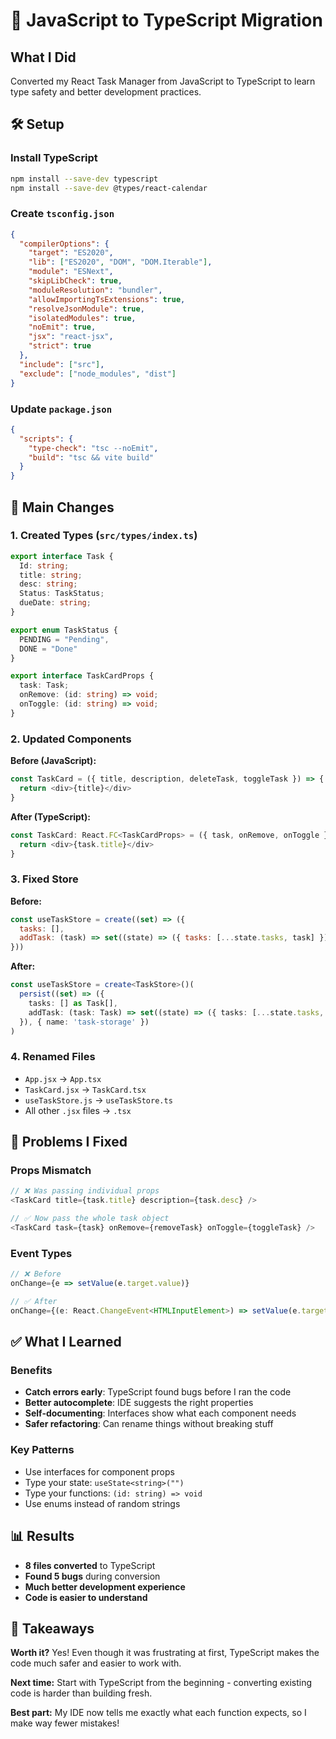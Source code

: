 # 🔄 JavaScript to TypeScript Migration

## What I Did

Converted my React Task Manager from JavaScript to TypeScript to learn type safety and better development practices.

## 🛠️ Setup

### Install TypeScript
```bash
npm install --save-dev typescript
npm install --save-dev @types/react-calendar
```

### Create `tsconfig.json`
```json
{
  "compilerOptions": {
    "target": "ES2020",
    "lib": ["ES2020", "DOM", "DOM.Iterable"],
    "module": "ESNext",
    "skipLibCheck": true,
    "moduleResolution": "bundler",
    "allowImportingTsExtensions": true,
    "resolveJsonModule": true,
    "isolatedModules": true,
    "noEmit": true,
    "jsx": "react-jsx",
    "strict": true
  },
  "include": ["src"],
  "exclude": ["node_modules", "dist"]
}
```

### Update `package.json`
```json
{
  "scripts": {
    "type-check": "tsc --noEmit",
    "build": "tsc && vite build"
  }
}
```

## 📝 Main Changes

### 1. Created Types (`src/types/index.ts`)
```typescript
export interface Task {
  Id: string;
  title: string;
  desc: string;
  Status: TaskStatus;
  dueDate: string;
}

export enum TaskStatus {
  PENDING = "Pending",
  DONE = "Done"
}

export interface TaskCardProps {
  task: Task;
  onRemove: (id: string) => void;
  onToggle: (id: string) => void;
}
```

### 2. Updated Components
**Before (JavaScript):**
```javascript
const TaskCard = ({ title, description, deleteTask, toggleTask }) => {
  return <div>{title}</div>
}
```

**After (TypeScript):**
```typescript
const TaskCard: React.FC<TaskCardProps> = ({ task, onRemove, onToggle }) => {
  return <div>{task.title}</div>
}
```

### 3. Fixed Store
**Before:**
```javascript
const useTaskStore = create((set) => ({
  tasks: [],
  addTask: (task) => set((state) => ({ tasks: [...state.tasks, task] }))
}))
```

**After:**
```typescript
const useTaskStore = create<TaskStore>()(
  persist((set) => ({
    tasks: [] as Task[],
    addTask: (task: Task) => set((state) => ({ tasks: [...state.tasks, task] }))
  }), { name: 'task-storage' })
)
```

### 4. Renamed Files
- `App.jsx` → `App.tsx`
- `TaskCard.jsx` → `TaskCard.tsx`
- `useTaskStore.js` → `useTaskStore.ts`
- All other `.jsx` files → `.tsx`

## 🐛 Problems I Fixed

### Props Mismatch
```typescript
// ❌ Was passing individual props
<TaskCard title={task.title} description={task.desc} />

// ✅ Now pass the whole task object
<TaskCard task={task} onRemove={removeTask} onToggle={toggleTask} />
```

### Event Types
```typescript
// ❌ Before
onChange={e => setValue(e.target.value)}

// ✅ After
onChange={(e: React.ChangeEvent<HTMLInputElement>) => setValue(e.target.value)}
```

## ✅ What I Learned

### Benefits
- **Catch errors early**: TypeScript found bugs before I ran the code
- **Better autocomplete**: IDE suggests the right properties
- **Self-documenting**: Interfaces show what each component needs
- **Safer refactoring**: Can rename things without breaking stuff

### Key Patterns
- Use interfaces for component props
- Type your state: `useState<string>("")`
- Type your functions: `(id: string) => void`
- Use enums instead of random strings

## 📊 Results

- **8 files converted** to TypeScript
- **Found 5 bugs** during conversion
- **Much better development experience**
- **Code is easier to understand**

## 🎯 Takeaways

**Worth it?** Yes! Even though it was frustrating at first, TypeScript makes the code much safer and easier to work with.

**Next time:** Start with TypeScript from the beginning - converting existing code is harder than building fresh.

**Best part:** My IDE now tells me exactly what each function expects, so I make way fewer mistakes!
